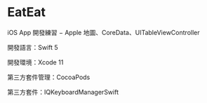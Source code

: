 # EatEat
 
iOS App 開發練習 − Apple 地圖、CoreData、UITableViewController

開發語言：Swift 5

開發環境：Xcode 11

第三方套件管理：CocoaPods

第三方套件：IQKeyboardManagerSwift
